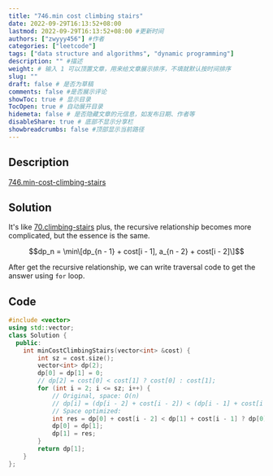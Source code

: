 ```yaml
---
title: "746.min cost climbing stairs"
date: 2022-09-29T16:13:52+08:00
lastmod: 2022-09-29T16:13:52+08:00 #更新时间
authors: ["zwyyy456"] #作者
categories: ["leetcode"]
tags: ["data structure and algorithms", "dynamic programming"]
description: "" #描述
weight: # 输入 1 可以顶置文章，用来给文章展示排序，不填就默认按时间排序
slug: ""
draft: false # 是否为草稿
comments: false #是否展示评论
showToc: true # 显示目录
TocOpen: true # 自动展开目录
hidemeta: false # 是否隐藏文章的元信息，如发布日期、作者等
disableShare: true # 底部不显示分享栏
showbreadcrumbs: false #顶部显示当前路径
---
```

## Description
[746.min-cost-climbing-stairs](https://leetcode.com/problems/min-cost-climbing-stairs/)

## Solution
It's like [70.climbing-stairs](https://zwyyy456.vercel.app/posts/tech/70.climbing-stairs/) plus, the recursive relationship becomes more complicated, but the essence is the same.

$$dp_n = \min\[dp_{n - 1} + cost[i - 1], a_{n - 2} + cost[i - 2]\]$$

After get the recursive relationship, we can write traversal code to get the answer using `for` loop.

## Code
```cpp
#include <vector>
using std::vector;
class Solution {
  public:
    int minCostClimbingStairs(vector<int> &cost) {
        int sz = cost.size();
        vector<int> dp(2);
        dp[0] = dp[1] = 0;
        // dp[2] = cost[0] < cost[1] ? cost[0] : cost[1];
        for (int i = 2; i <= sz; i++) {
            // Original, space: O(n)
            // dp[i] = (dp[i - 2] + cost[i - 2]) < (dp[i - 1] + cost[i - 1]) ? (dp[i - 2] + cost[i - 2]) : (dp[i - 1] + cost[i - 1]);
            // Space optimized:
            int res = dp[0] + cost[i - 2] < dp[1] + cost[i - 1] ? dp[0] + cost[i - 2] : dp[1] + cost[i - 1];
            dp[0] = dp[1];
            dp[1] = res;
        }
        return dp[1];
    }
};
```